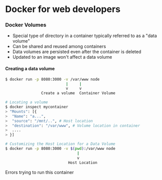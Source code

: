 # Docker for web developers


### Docker Volumes

* Special type of directory in a container typically referred to as a "data volume" 
* Can be shared and reused among containers
* Data volumes are persisted even after the container is deleted
* Updated to an image won't affect a data volume


#### Creating a data volume
```bash
$ docker run -p 8080:3000 -v /var/www node 
						   |     |
						   v     v
				Create a volume  Container Volume

# Locating a volume
$ docker inspect mycontainer
> "Mounts": [{
>  "Name": "a...",
>  "source": "/mnt/..", # Host location
>  "destination": "/var/www", # Volume location in container
>  ....
> }]

# Customizing the Host Location for a Data Volume
$ docker run -p 8080:3000 -v $(pwd):/var/www node
								|
								v
							Host Location


```

Errors trying to run this container
